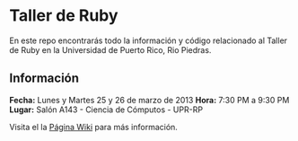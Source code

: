 # Taller de Ruby

En este repo encontrarás todo la información y código relacionado al Taller de Ruby en la Universidad de Puerto Rico,
Rio Piedras.

## Información

**Fecha:** Lunes y Martes 25 y 26 de marzo de 2013
**Hora:** 7:30 PM a 9:30 PM
**Lugar:** Salón A143 - Ciencia de Cómputos - UPR-RP

Visita el la [Página Wiki](https://github.com/riveralabs/ruby-taller/wiki) para más información.
